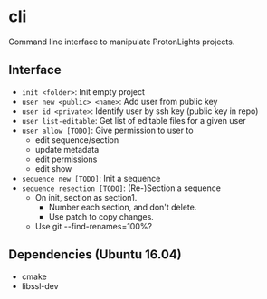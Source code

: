 # cli
Command line interface to manipulate ProtonLights projects.

## Interface

- `init <folder>`: Init empty project
- `user new <public> <name>`: Add user from public key
- `user id <private>`: Identify user by ssh key (public key in repo)
- `user list-editable`: Get list of editable files for a given user
- `user allow [TODO]`: Give permission to user to
  - edit sequence/section
  - update metadata
  - edit permissions
  - edit show
- `sequence new [TODO]`: Init a sequence
- `sequence resection [TODO]`: (Re-)Section a sequence
  - On init, section as section1.
    - Number each section, and don't delete.
    - Use patch to copy changes.
  - Use git --find-renames=100%?

## Dependencies (Ubuntu 16.04)

- cmake
- libssl-dev
